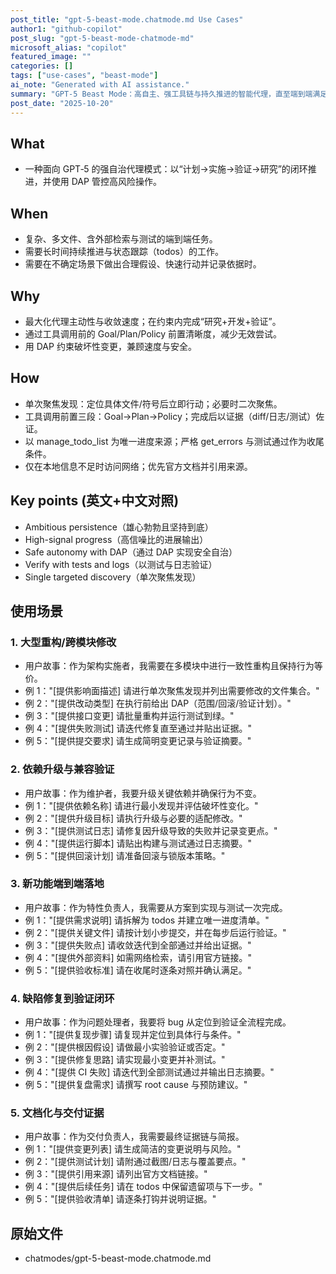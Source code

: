```yaml
---
post_title: "gpt-5-beast-mode.chatmode.md Use Cases"
author1: "github-copilot"
post_slug: "gpt-5-beast-mode-chatmode-md"
microsoft_alias: "copilot"
featured_image: ""
categories: []
tags: ["use-cases", "beast-mode"]
ai_note: "Generated with AI assistance."
summary: "GPT‑5 Beast Mode：高自主、强工具链与持久推进的智能代理，直至端到端满足验收为止。"
post_date: "2025-10-20"
---
```


<!-- markdownlint-disable MD041 -->

## What

- 一种面向 GPT‑5 的强自治代理模式：以“计划→实施→验证→研究”的闭环推进，并使用 DAP 管控高风险操作。

## When

- 复杂、多文件、含外部检索与测试的端到端任务。
- 需要长时间持续推进与状态跟踪（todos）的工作。
- 需要在不确定场景下做出合理假设、快速行动并记录依据时。

## Why

- 最大化代理主动性与收敛速度；在约束内完成“研究+开发+验证”。
- 通过工具调用前的 Goal/Plan/Policy 前置清晰度，减少无效尝试。
- 用 DAP 约束破坏性变更，兼顾速度与安全。

## How

- 单次聚焦发现：定位具体文件/符号后立即行动；必要时二次聚焦。
- 工具调用前置三段：Goal→Plan→Policy；完成后以证据（diff/日志/测试）佐证。
- 以 manage_todo_list 为唯一进度来源；严格 get_errors 与测试通过作为收尾条件。
- 仅在本地信息不足时访问网络；优先官方文档并引用来源。

## Key points (英文+中文对照)

- Ambitious persistence（雄心勃勃且坚持到底）
- High-signal progress（高信噪比的进展输出）
- Safe autonomy with DAP（通过 DAP 实现安全自治）
- Verify with tests and logs（以测试与日志验证）
- Single targeted discovery（单次聚焦发现）

## 使用场景

### 1. 大型重构/跨模块修改

- 用户故事：作为架构实施者，我需要在多模块中进行一致性重构且保持行为等价。
- 例 1："[提供影响面描述] 请进行单次聚焦发现并列出需要修改的文件集合。"
- 例 2："[提供改动类型] 在执行前给出 DAP（范围/回滚/验证计划）。"
- 例 3："[提供接口变更] 请批量重构并运行测试到绿。"
- 例 4："[提供失败测试] 请迭代修复直至通过并贴出证据。"
- 例 5："[提供提交要求] 请生成简明变更记录与验证摘要。"

### 2. 依赖升级与兼容验证

- 用户故事：作为维护者，我要升级关键依赖并确保行为不变。
- 例 1："[提供依赖名称] 请进行最小发现并评估破坏性变化。"
- 例 2："[提供升级目标] 请执行升级与必要的适配修改。"
- 例 3："[提供测试日志] 请修复因升级导致的失败并记录变更点。"
- 例 4："[提供运行脚本] 请贴出构建与测试通过日志摘要。"
- 例 5："[提供回滚计划] 请准备回滚与锁版本策略。"

### 3. 新功能端到端落地

- 用户故事：作为特性负责人，我需要从方案到实现与测试一次完成。
- 例 1："[提供需求说明] 请拆解为 todos 并建立唯一进度清单。"
- 例 2："[提供关键文件] 请按计划小步提交，并在每步后运行验证。"
- 例 3："[提供失败点] 请收敛迭代到全部通过并给出证据。"
- 例 4："[提供外部资料] 如需网络检索，请引用官方链接。"
- 例 5："[提供验收标准] 请在收尾时逐条对照并确认满足。"

### 4. 缺陷修复到验证闭环

- 用户故事：作为问题处理者，我要将 bug 从定位到验证全流程完成。
- 例 1："[提供复现步骤] 请复现并定位到具体行与条件。"
- 例 2："[提供根因假设] 请做最小实验验证或否定。"
- 例 3："[提供修复思路] 请实现最小变更并补测试。"
- 例 4："[提供 CI 失败] 请迭代到全部测试通过并输出日志摘要。"
- 例 5："[提供复盘需求] 请撰写 root cause 与预防建议。"

### 5. 文档化与交付证据

- 用户故事：作为交付负责人，我需要最终证据链与简报。
- 例 1："[提供变更列表] 请生成简洁的变更说明与风险。"
- 例 2："[提供测试计划] 请附通过截图/日志与覆盖要点。"
- 例 3："[提供引用来源] 请列出官方文档链接。"
- 例 4："[提供后续任务] 请在 todos 中保留遗留项与下一步。"
- 例 5："[提供验收清单] 请逐条打钩并说明证据。"

## 原始文件

- chatmodes/gpt-5-beast-mode.chatmode.md
